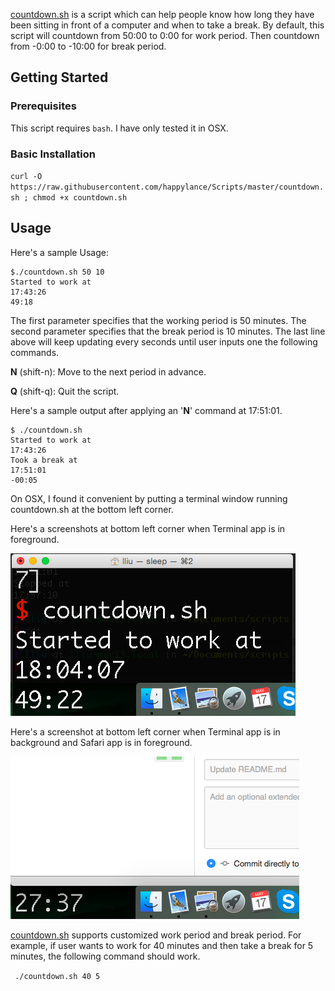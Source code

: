 [countdown.sh](https://github.com/happylance/Scripts/blob/master/countdown.sh) is a script which can help people know how long they have been sitting in front of a computer and when to take a break.
By default, this script will countdown from 50:00 to 0:00 for work period. Then countdown from -0:00 to -10:00 for break period.

## Getting Started
### Prerequisites
This script requires `bash`. I have only tested it in OSX.
### Basic Installation
`curl -O https://raw.githubusercontent.com/happylance/Scripts/master/countdown.sh ; chmod +x countdown.sh`

## Usage
Here's a sample Usage:
```
$./countdown.sh 50 10
Started to work at
17:43:26
49:18
```
The first parameter specifies that the working period is 50 minutes. The second parameter specifies that the break period is 10 minutes. The last line above will keep updating every seconds until user inputs one the following commands.

**N** (shift-n): Move to the next period in advance.

**Q** (shift-q): Quit the script.

Here's a sample output after applying an '**N**' command at 17:51:01.
```
$ ./countdown.sh
Started to work at
17:43:26
Took a break at
17:51:01
-00:05
```
On OSX, I found it convenient by putting a terminal window running countdown.sh at the bottom left corner. 

Here's a screenshots at bottom left corner when Terminal app is in foreground.

![Foreground](/images/screenshot1_countdown.png)

Here's a screenshot at bottom left corner when Terminal app is in background and Safari app is in foreground.

![Background](/images/screenshot2_countdown.png)

[countdown.sh](https://github.com/happylance/Scripts/blob/master/countdown.sh) supports customized work period and break period. For example, if user wants to work for 40 minutes and then take a break for 5 minutes, the following command should work.

` ./countdown.sh 40 5`
